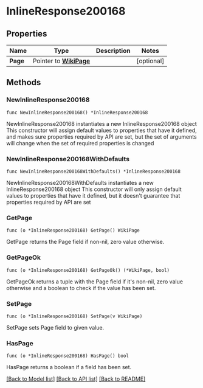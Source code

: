 # InlineResponse200168

## Properties

Name | Type | Description | Notes
------------ | ------------- | ------------- | -------------
**Page** | Pointer to [**WikiPage**](wikiPage.md) |  | [optional] 

## Methods

### NewInlineResponse200168

`func NewInlineResponse200168() *InlineResponse200168`

NewInlineResponse200168 instantiates a new InlineResponse200168 object
This constructor will assign default values to properties that have it defined,
and makes sure properties required by API are set, but the set of arguments
will change when the set of required properties is changed

### NewInlineResponse200168WithDefaults

`func NewInlineResponse200168WithDefaults() *InlineResponse200168`

NewInlineResponse200168WithDefaults instantiates a new InlineResponse200168 object
This constructor will only assign default values to properties that have it defined,
but it doesn't guarantee that properties required by API are set

### GetPage

`func (o *InlineResponse200168) GetPage() WikiPage`

GetPage returns the Page field if non-nil, zero value otherwise.

### GetPageOk

`func (o *InlineResponse200168) GetPageOk() (*WikiPage, bool)`

GetPageOk returns a tuple with the Page field if it's non-nil, zero value otherwise
and a boolean to check if the value has been set.

### SetPage

`func (o *InlineResponse200168) SetPage(v WikiPage)`

SetPage sets Page field to given value.

### HasPage

`func (o *InlineResponse200168) HasPage() bool`

HasPage returns a boolean if a field has been set.


[[Back to Model list]](../README.md#documentation-for-models) [[Back to API list]](../README.md#documentation-for-api-endpoints) [[Back to README]](../README.md)


